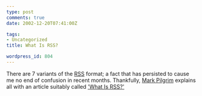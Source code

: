 ```yaml
---
type: post
comments: true
date: 2002-12-20T07:41:00Z

tags:
- Uncategorized
title: What Is RSS?

wordpress_id: 804
---
```


There are 7 variants of the [RSS](http://backend.userland.com/rss) format; a fact that has persisted to cause me no end of confusion in recent months. Thankfully, [Mark Pilgrim](http://www.diveintomark.org) explains all with an article suitably called ['What Is RSS?'](http://www.xml.com/pub/a/2002/12/18/dive-into-xml.html)
